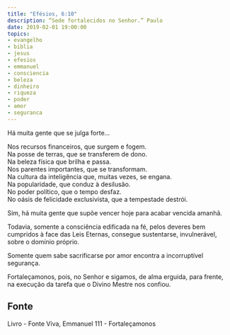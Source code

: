 ```yaml
---
title: "Efésios, 6:10"
description: “Sede fortalecidos no Senhor.” Paulo
date: 2019-02-01 19:00:00
topics: 
- evangelho
- biblia
- jesus
- efesios
- emmanuel
- consciencia
- beleza
- dinheiro
- riqueza
- poder
- amor
- seguranca
---
```


Há muita gente que se julga forte...

Nos recursos financeiros, que surgem e fogem.  
Na posse de terras, que se transferem de dono.  
Na beleza física que brilha e passa.  
Nos parentes importantes, que se transformam.  
Na cultura da inteligência que, muitas vezes, se engana.  
Na popularidade, que conduz à desilusão.  
No poder político, que o tempo desfaz.  
No oásis de felicidade exclusivista, que a tempestade destrói.  

Sim, há muita gente que supõe vencer hoje para acabar vencida amanhã.

Todavia, somente a consciência edificada na fé, pelos deveres bem cumpridos à
face das Leis Eternas, consegue sustentar­se, invulnerável, sobre o domínio
próprio.

Somente quem sabe sacrificar­se por amor encontra a incorruptível
segurança.

Fortaleçamo­nos, pois, no Senhor e sigamos, de alma erguida, para frente,
na execução da tarefa que o Divino Mestre nos confiou.


## Fonte
Livro - Fonte Viva, Emmanuel
111 - Fortaleçamo­nos
